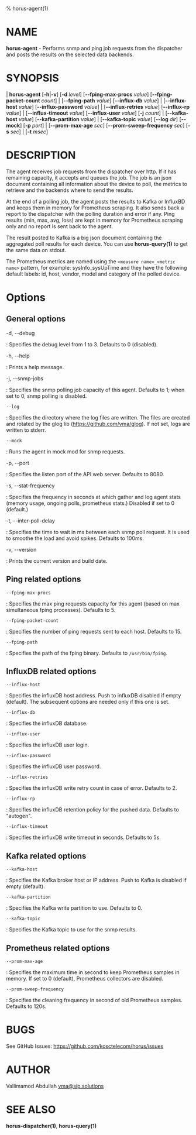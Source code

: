 % horus-agent(1)

NAME
====

**horus-agent** - Performs snmp and ping job requests from the dispatcher and posts the results on the selected data backends.

SYNOPSIS
========

| **horus-agent** \[**-h**|**-v**] \[**-d** _level_] \[**--fping-max-procs** _value_] \[**--fping-packet-count** _count_]
|                 \[**--fping-path** _value_] \[**--influx-db** _value_]
|                 \[**--influx-host** _value_] \[**--influx-password** _value_]
|                 \[**--influx-retries** _value_] \[**--influx-rp** _value_]
|                 \[**--influx-timeout** _value_] \[**--influx-user** _value_] \[**-j** _count_]
|                 \[**--kafka-host** _value_] \[**--kafka-partition** _value_]
|                 \[**--kafka-topic** _value_] \[**--log** _dir_] \[**--mock**] \[**-p** _port_]
|                 \[**--prom-max-age** _sec_] \[**--prom-sweep-frequency** _sec_] \[**-s** _sec_]
|                 \[**-t** _msec_]

DESCRIPTION
===========

The agent receives job requests from the dispatcher over http. If it has remaining capacity, it accepts and queues the job. The job is an json document containing all
information about the device to poll, the metrics to retrieve and the backends where to send the results.

At the end of a polling job, the agent posts the results to Kafka or InfluxBD and keeps them in memory for Prometheus scraping. It also sends back a report to the dispatcher
with the polling duration and error if any. Ping results (min, max, avg, loss) are kept in memory for Prometheus scraping only and no report is sent back to the agent.

The result posted to Kafka is a big json document containing the aggregated poll results for each device. You can use **horus-query(1)** to get the same data on stdout.

The Prometheus metrics are named using the `<measure name>_<metric name>` pattern, for example: sysInfo\_sysUpTime and they have the following default labels: id, host,
vendor, model and category of the polled device.

Options
=======

General options
---------------

-d, --debug

:   Specifies the debug level from 1 to 3. Defaults to 0 (disabled).

-h, --help

:   Prints a help message.

-j, --snmp-jobs

:   Specifies the snmp polling job capacity of this agent. Defaults to 1; when set to 0, snmp polling is disabled.

    --log

:   Specifies the directory where the log files are written. The files are created and rotated by the glog lib (https://github.com/vma/glog).
    If not set, logs are written to stderr.

    --mock

:   Runs the agent in mock mod for snmp requests.

-p, --port

:   Specifies the listen port of the API web server. Defaults to 8080.

-s, --stat-frequency

:   Specifies the frequency in seconds at which gather and log agent stats (memory usage, ongoing polls, prometheus stats.) Disabled if set to 0 (default.)

-t, --inter-poll-delay

:   Specifies the time to wait in ms between each snmp poll request. It is used to smoothe the load and avoid spikes. Defaults to 100ms.

-v, --version

:   Prints the current version and build date.

Ping related options
--------------------

    --fping-max-procs

:   Specifies the max ping requests capacity for this agent (based on max simultaneous fping processes). Defaults to 5.

    --fping-packet-count

:   Specifies the number of ping requests sent to each host. Defaults to 15.

    --fping-path

:   Specifies the path of the fping binary. Defaults to `/usr/bin/fping`.


InfluxDB related options
------------------------

    --influx-host

:   Specifies the influxDB host address. Push to influxDB disabled if empty (default). The subsequent options are needed only if this one is set.

    --influx-db

:   Specifies the influxDB database.

    --influx-user

:   Specifies the influxDB user login.

    --influx-password

:    Specifies the influxDB user password.

    --influx-retries

:   Specifies the influxDB write retry count in case of error. Defaults to 2.

    --influx-rp

:   Specifies the influxDB retention policy for the pushed data. Defaults to "autogen".

    --influx-timeout

:   Specifies the influxDB write timeout in seconds. Defaults to 5s.


Kafka related options
---------------------

    --kafka-host

:   Specifies the Kafka broker host or IP address. Push to Kafka is disabled if empty (default).

    --kafka-partition

:   Specifies the Kafka write partition to use. Defaults to 0.

    --kafka-topic

:   Specifies the Kafka topic to use for the snmp results.


Prometheus related options
--------------------------

    --prom-max-age

:   Specifies the maximum time in second to keep Prometheus samples in memory. If set to 0 (default), Prometheus collectors are disabled.

    --prom-sweep-frequency

:   Specifies the cleaning frequency in second of old Prometheus samples. Defaults to 120s.

BUGS
====

See GitHub Issues: <https://github.com/kosctelecom/horus/issues>

AUTHOR
======

Vallimamod Abdullah <vma@sip.solutions>

SEE ALSO
========

**horus-dispatcher(1)**, **horus-query(1)**
